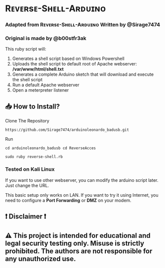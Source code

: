 
# Rᴇᴠᴇʀsᴇ-Sʜᴇʟʟ-Aʀᴅᴜɪɴᴏ

### Adapted from Rᴇᴠᴇʀsᴇ-Sʜᴇʟʟ-Aʀᴅᴜɪɴᴏ Written by @Sirage7474
### Original is made by @b00stfr3ak

This ruby script will:</br>
1. Generates a shell script based on Windows Powershell</br>
2. Uploads the shell script to default root of Apache webserver: <b>/var/www/html/shell.txt</b></br>
3. Generates a complete Arduino sketch that will download and execute the shell script</br>
4. Run a default Apache webserver</br>
5. Open a meterpreter listener</br>

## 📥 How to Install?

Clone The Repository
```
https://github.com/Sirage7474/arduinoleonardo_badusb.git
```

Run
```
cd arduinoleonardo_badusb cd ReverseAcces
```

```
sudo ruby reverse-shell.rb
```


### Tested on Kali Linux


If you want to use other webserver, you can modify the arduino script later. Just change the URL.<br/>

This basic setup only works on LAN. If you want to try it using Internet, you need to configure a <b>Port Forwarding</b> or <b>DMZ</b> on your modem.

## ❗ Disclaimer ❗

## ⚠️ This project is intended for educational and legal security testing only. Misuse is strictly prohibited. The authors are not responsible for any unauthorized use.


